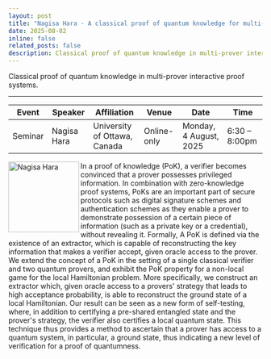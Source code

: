 ```yaml
---
layout: post
title: "Nagisa Hara - A classical proof of quantum knowledge for multi-prover interactive proof systems"
date: 2025-08-02
inline: false
related_posts: false
description: Classical proof of quantum knowledge in multi-prover interactive proof systems.
---
```


Classical proof of quantum knowledge in multi-prover interactive proof systems.

***

| Event   | Speaker      | Affiliation                        | Venue       | Date                | Time           |
|---------|--------------|------------------------------------|-------------|---------------------|----------------|
| Seminar | Nagisa Hara  | University of Ottawa, Canada       | Online-only | Monday, 4 August, 2025 | 6:30 – 8:00pm |

<img align="left" width="140" alt="Nagisa Hara" src="https://github.com/user-attachments/assets/70774111-fcb2-4332-8b38-0527d9a4066c" />

In a proof of knowledge (PoK), a verifier becomes convinced that a prover possesses privileged information. In combination with zero-knowledge proof systems, PoKs are an important part of secure protocols such as digital signature schemes and authentication schemes as they enable a prover to demonstrate possession of a certain piece of information (such as a private key or a credential), without revealing it. Formally, A PoK is defined via the existence of an extractor, which is capable of reconstructing the key information that makes a verifier accept, given oracle access to the prover. We extend the concept of a PoK in the setting of a single classical verifier and two quantum provers, and exhibit the PoK property for a non-local game for the local Hamiltonian problem. More specifically, we construct an extractor which, given oracle access to a provers' strategy that leads to high acceptance probability, is able to reconstruct the ground state of a local Hamiltonian. Our result can be seen as a new form of self-testing, where, in addition to certifying a pre-shared entangled state and the prover's strategy, the verifier also certifies a local quantum state. This technique thus provides a method to ascertain that a prover has access to a quantum system, in particular, a ground state, thus indicating a new level of verification for a proof of quantumness.
